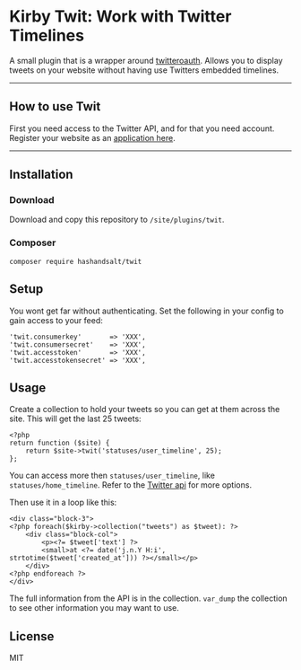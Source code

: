 # Kirby Twit: Work with Twitter Timelines

A small plugin that is a wrapper around [twitteroauth](https://github.com/abraham/twitteroauth). Allows you to display tweets on your website without having use Twitters embedded timelines.

****

## How to use Twit

First you need access to the Twitter API, and for that you need account. Register your website as an [application here](https://developer.twitter.com/en/apps).

****

## Installation

### Download

Download and copy this repository to `/site/plugins/twit`.

### Composer

```
composer require hashandsalt/twit
```

## Setup

You wont get far without authenticating. Set the following in your config to gain access to your feed:

```
'twit.consumerkey'       => 'XXX',
'twit.consumersecret'    => 'XXX',
'twit.accesstoken'       => 'XXX',
'twit.accesstokensecret' => 'XXX',
```

## Usage

Create a collection to hold your tweets so you can get at them across the site. This will get the last 25 tweets:

```
<?php
return function ($site) {
    return $site->twit('statuses/user_timeline', 25);
};
```

You can access more then `statuses/user_timeline`, like `statuses/home_timeline`. Refer to the [Twitter api](https://developer.twitter.com/en/docs/tweets/timelines/api-reference/get-statuses-home_timeline) for more options.


Then use it in a loop like this:

```
<div class="block-3">
<?php foreach($kirby->collection("tweets") as $tweet): ?>
	<div class="block-col">
		<p><?= $tweet['text'] ?>
		<small>at <?= date('j.n.Y H:i', strtotime($tweet['created_at'])) ?></small></p>
	</div>
<?php endforeach ?>
</div>
```
The full information from the API is in the collection. `var_dump` the collection to see other information you may want to use.

## License

MIT
